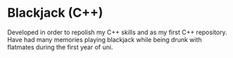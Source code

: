 # Blackjack (C++)
Developed in order to repolish my C++ skills and as my first C++ repository. Have had many memories playing blackjack while being drunk with flatmates during the first year of uni.
